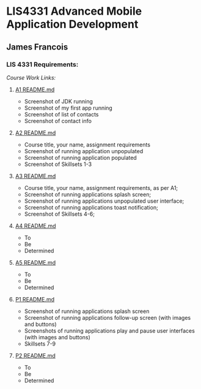# LIS4331 Advanced Mobile Application Development

## James Francois

### LIS 4331 Requirements:

*Course Work Links:*

1. [A1 README.md](a1/README.md "My A1 README.md file")
    - Screenshot of JDK running
    - Screenshot of my first app running
    - Screenshot of list of contacts
    - Screenshot of contact info

2. [A2 README.md](a2/README.md "My A2 README.md file")
    - Course title, your name, assignment requirements
    - Screenshot of running application unpopulated 
    - Screenshot of running application populated
    - Screenshot of Skillsets 1-3

3. [A3 README.md](a3/README.md "My A3 README.md file")
    - Course title, your name, assignment requirements, as per A1; 
    - Screenshot of running applications splash screen;
    - Screenshot of running applications unpopulated user interface; 
    - Screenshot of running applications toast notification;
    - Screenshot of Skillsets 4-6;

4. [A4 README.md](a4/README.md "My A4 README.md file")
    - To
    - Be
    - Determined

5. [A5 README.md](a5/README.md "My A5 README.md file")
    - To
    - Be
    - Determined 

6. [P1 README.md](p1/README.md "My P1 README.md file")
    - Screenshot of running applications splash screen
    - Screenshot of running applications follow-up screen (with images and buttons)
    - Screenshots of running applications play and pause user interfaces (with images and buttons)
    - Skillsets 7-9

7. [P2 README.md](p2/README.md "My P2 README.md file")
    - To
    - Be
    - Determined
